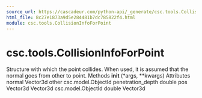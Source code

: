 ```yaml
---
source_url: https://cascadeur.com/python-api/_generate/csc.tools.CollisionInfoForPoint.html
html_file: 8c27e1873a9d5e284481b7dc785822f4.html
module: csc.tools.CollisionInfoForPoint
---
```


# csc.tools.CollisionInfoForPoint 

Structure with which the point collides.
When used, it is assumed that the normal goes from other to point. Methods __init__ (*args, **kwargs) Attributes normal Vector3d other csc.model.ObjectId penetration_depth double pos Vector3d Vector3d csc.model.ObjectId double Vector3d